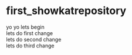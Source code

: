 # first_showkatrepository
yo yo lets begin
<br>
lets do first change
<br>
lets do second change
<br>
lets do third change
